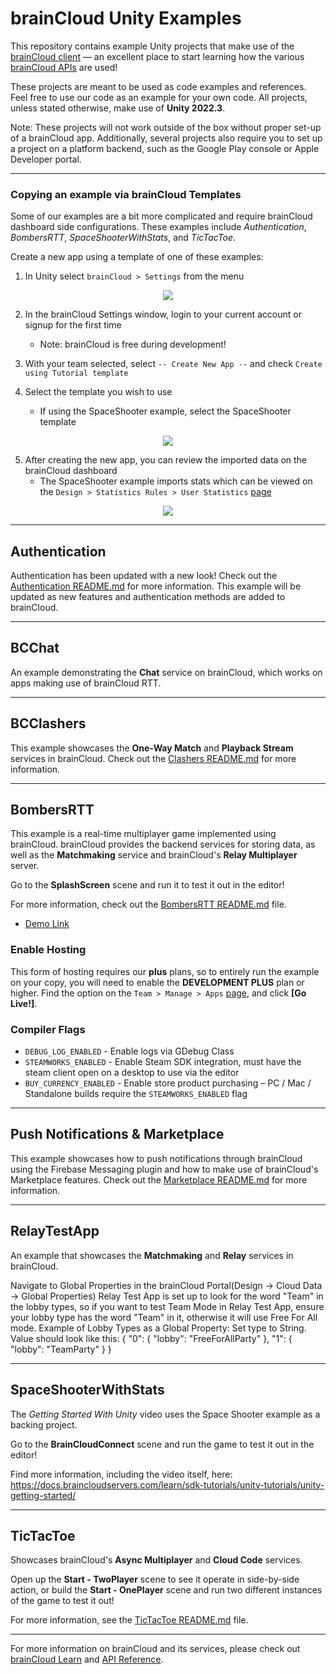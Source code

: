 # brainCloud Unity Examples

This repository contains example Unity projects that make use of the [brainCloud client](https://github.com/getbraincloud/braincloud-csharp) — an excellent place to start learning how the various [brainCloud APIs](https://getbraincloud.com/) are used!

These projects are meant to be used as code examples and references. Feel free to use our code as an example for your own code. All projects, unless stated otherwise, make use of **Unity 2022.3**.

Note: These projects will not work outside of the box without proper set-up of a brainCloud app. Additionally, several projects also require you to set up a project on a platform backend, such as the Google Play console or Apple Developer portal.

---

### Copying an example via brainCloud Templates

Some of our examples are a bit more complicated and require brainCloud dashboard side configurations. These examples include _Authentication_, _BombersRTT_, _SpaceShooterWithStats_, and _TicTacToe_.

Create a new app using a template of one of these examples:

1. In Unity select `brainCloud > Settings` from the menu

<p align="center">
    <img  src="./_screenshots/1_bcSettings.png?raw=true">
</p>

2. In the brainCloud Settings window, login to your current account or signup for the first time
    - Note: brainCloud is free during development!

3. With your team selected, select `-- Create New App --` and check `Create using Tutorial template`

4. Select the template you wish to use
    - If using the SpaceShooter example, select the SpaceShooter template

<p align="center">
    <img  src="./_screenshots/2_bcTemplate.png?raw=true">
</p>

5. After creating the new app, you can review the imported data on the brainCloud dashboard
    - The SpaceShooter example imports stats which can be viewed on the `Design > Statistics Rules > User Statistics` [page](https://portal.braincloudservers.com/admin/dashboard?custom=null#/development/stats-player)

<p align="center">
    <img  src="./_screenshots/3_bcStats.png?raw=true">
</p>

---

## Authentication

Authentication has been updated with a new look! Check out the [Authentication README.md](./Authentication/README.md) for more information. This example will be updated as new features and authentication methods are added to brainCloud.

---

## BCChat

An example demonstrating the **Chat** service on brainCloud, which works on apps making use of brainCloud RTT.

---

## BCClashers

This example showcases the **One-Way Match** and **Playback Stream** services in brainCloud. Check out the [Clashers README.md](./brainCloud%20Clashers/README.md) for more information.

---

## BombersRTT

This example is a real-time multiplayer game implemented using brainCloud. brainCloud provides the backend services for storing data, as well as the **Matchmaking** service and brainCloud's **Relay Multiplayer** server.

Go to the **SplashScreen** scene and run it to test it out in the editor!

For more information, check out the [BombersRTT README.md](./BombersRTT/README.md) file.

- [Demo Link](http://apps.braincloudservers.com/bombersrtt-demo/index.html)

### Enable Hosting

This form of hosting requires our **plus** plans, so to entirely run the example on your copy, you will need to enable the **DEVELOPMENT PLUS** plan or higher. Find the option on the `Team > Manage > Apps` [page](https://portal.braincloudservers.com/admin/dashboard#/support/apps), and click **[Go Live!]**.

### Compiler Flags

- `DEBUG_LOG_ENABLED` - Enable logs via GDebug Class
- `STEAMWORKS_ENABLED` - Enable Steam SDK integration, must have the steam client open on a desktop to use via the editor
- `BUY_CURRENCY_ENABLED` - Enable store product purchasing – PC / Mac / Standalone builds require the `STEAMWORKS_ENABLED` flag

---

## Push Notifications & Marketplace

This example showcases how to push notifications through brainCloud using the Firebase Messaging plugin and how to make use of brainCloud's Marketplace features. Check out the [Marketplace README.md](./Marketplace/README.md) for more information.

---

## RelayTestApp

An example that showcases the **Matchmaking** and **Relay** services in brainCloud.

Navigate to Global Properties in the brainCloud Portal(Design -> Cloud Data -> Global Properties)
Relay Test App is set up to look for the word "Team" in the lobby types, so if you want to test
Team Mode in Relay Test App, ensure your lobby type has the word "Team" in it, otherwise it will 
use Free For All mode. 
    Example of Lobby Types as a Global Property:
    Set type to String.
    Value should look like this:
    {
         "0":
        {
        "lobby": "FreeForAllParty"
        },
         "1":
        {
        "lobby": "TeamParty"
        }
    }

---

## SpaceShooterWithStats

The _Getting Started With Unity_ video uses the Space Shooter example as a backing project.

Go to the **BrainCloudConnect** scene and run the game to test it out in the editor!

Find more information, including the video itself, here: https://docs.braincloudservers.com/learn/sdk-tutorials/unity-tutorials/unity-getting-started/

---

## TicTacToe

Showcases brainCloud's **Async Multiplayer** and **Cloud Code** services.

Open up the **Start - TwoPlayer** scene to see it operate in side-by-side action, or build the **Start - OnePlayer** scene and run two different instances of the game to test it out!

For more information, see the [TicTacToe README.md](./TicTacToe/README.md) file.

---

For more information on brainCloud and its services, please check out [brainCloud Learn](https://docs.braincloudservers.com/learn/introduction/) and [API Reference](https://docs.braincloudservers.com/api/introduction).
